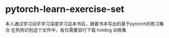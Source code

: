 # pytorch-learn-exercise-set
本人通过学习动手学习深度学习这本书后，跟着书本写出的基于pytorch的练习集合
在热狗识别这个文件中，各位需要自行下载 hotdog 训练集  
